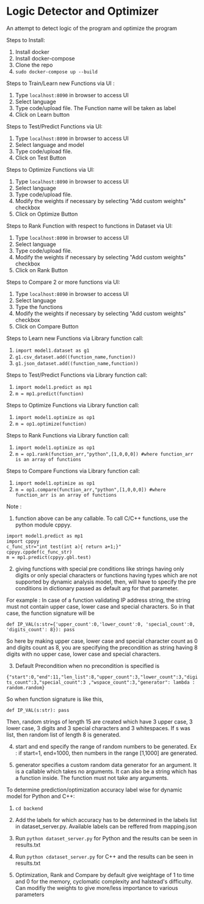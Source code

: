 # Logic Detector and Optimizer
An attempt to detect logic of the program and optimize the program 

Steps to Install:

1. Install docker
2. Install docker-compose
3. Clone the repo
4. `sudo docker-compose up --build`

Steps to Train/Learn new Functions via UI :

1. Type `localhost:8090` in browser to access UI
2. Select language
3. Type code/upload file. The Function name will be taken as label
4. Click on Learn button

Steps to Test/Predict Functions via UI:

1. Type `localhost:8090` in browser to access UI
2. Select language and model
3. Type code/upload file.
4. Click on Test Button

Steps to Optimize Functions via UI:

1. Type `localhost:8090` in browser to access UI
2. Select language
3. Type code/upload file.
4. Modify the weights if necessary by selecting "Add custom weights" checkbox
5. Click on Optimize Button

Steps to Rank Function with respect to functions in Dataset via UI:

1. Type `localhost:8090` in browser to access UI
2. Select language
3. Type code/upload file.
4. Modify the weights if necessary by selecting "Add custom weights" checkbox
5. Click on Rank Button

Steps to Compare 2 or more functions via UI:

1. Type `localhost:8090` in browser to access UI
2. Select language
3. Type the functions
4. Modify the weights if necessary by selecting "Add custom weights" checkbox
5. Click on Compare Button

Steps to Learn new Functions via Library function call:

1. `import model1.dataset as g1`
2. `g1.csv_dataset.add((function_name,function))`
3. `g1.json_dataset.add((function_name,function))`

Steps to Test/Predict Functions via Library function call:

1. `import model1.predict as mp1`
2. `m = mp1.predict(function)`

Steps to Optimize Functions via Library function call:

1. `import model1.optimize as op1`
2. `m = op1.optimize(function)`

Steps to Rank Functions via Library function call:

1. `import model1.optimize as op1`
2. `m = op1.rank(function_arr,"python",[1,0,0,0]) #where function_arr is an array of functions`

Steps to Compare Functions via Library function call:

1. `import model1.optimize as op1`
2. `m = op1.compare(function_arr,"python",[1,0,0,0]) #where function_arr is an array of functions`

Note :

1. function above can be any callable. To call C/C++ functions, use the python module cppyy.

`import model1.predict as mp1`<br>
`import cppyy`<br>
`c_func_str="int test(int a){ return a+1;}"`<br>
`cppyy.cppdef(c_func_str)`<br>
`m = mp1.predict(cppyy.gbl.test)`<br>

2.  giving functions with special pre conditions like strings having only digits or only special characters or functions having types which are not supported by dynamic analysis model, then, will have to specify the pre conditions in dictionary passed as default arg for that parameter.

For example : In case of a function validating IP address string, the string must not contain upper case, lower case and special characters. So in that case, the function signature will be

`def IP_VAL(s:str={'upper_count':0,'lower_count':0, 'special_count':0, 'digits_count': 8}):
  pass`
  
So here by making upper case, lower case and special character count as 0 and digits count as 8, you are specifying the precondition as string having 8 digits with no upper case, lower case and special characters.

3. Default Precondition when no precondition is specified is

`{"start":0,"end":11,"len_list":8,"upper_count":3,"lower_count":3,"digits_count":3,"special_count":3 ,"wspace_count":3,"generator": lambda : random.random}`

So when function signature is like this,

`def IP_VAL(s:str):
  pass`
  
 Then, random strings of length 15 are created which have 3 upper case, 3 lower case, 3 digits and 3 special characters and 3 whitespaces. If s was list, then random list of length 8 is generated.
 
4. start and end specify the range of random numbers to be generated. Ex : if start=1, end=1000, then numbers in the range [1,1000] are generated. 

5. generator specifies a custom random data generator for an argument. It is a callable which takes no arguments. It can also be a string which has a function inside. The function must not take any arguments.

To determine prediction/optimization accuracy label wise for dynamic model for Python and C++:

  1. `cd backend`
  2. Add the labels for which accuracy has to be determined in the labels list in dataset_server.py. Available labels can be reffered from mapping.json 
  3. Run `python dataset_server.py` for Python and the results can be seen in results.txt
  4. Run `python cdataset_server.py` for C++ and the results can be seen in results.txt 
  
6. Optimization, Rank and Compare by default give weightage of 1 to time and 0 for the memory, cyclomatic complexity and halstead's difficulty. Can modifiy the weights to give more/less importance to various parameters
